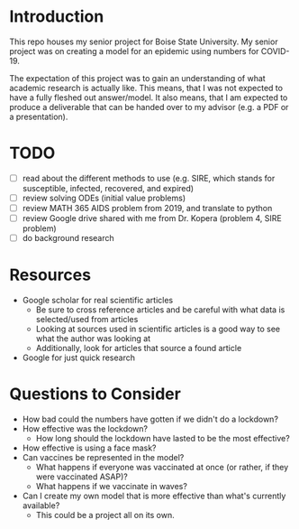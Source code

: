 # Introduction
This repo houses my senior project for Boise State University. My senior project was on creating a model for an epidemic using numbers for COVID-19.

The expectation of this project was to gain an understanding of what academic research is actually like. This means, that I was not expected to have a fully fleshed out answer/model. It also means, that I am expected to produce a deliverable that can be handed over to my advisor (e.g. a PDF or a presentation). 

# TODO
- [ ] read about the different methods to use (e.g. SIRE, which stands for susceptible, infected, recovered, and expired)
- [ ] review solving ODEs (initial value problems)
- [ ] review MATH 365 AIDS problem from 2019, and translate to python
- [ ] review Google drive shared with me from Dr. Kopera (problem 4, SIRE problem)
- [ ] do background research

# Resources
* Google scholar for real scientific articles
  * Be sure to cross reference articles and be careful with what data is selected/used from articles
  * Looking at sources used in scientific articles is a good way to see what the author was looking at
  * Additionally, look for articles that source a found article
* Google for just quick research

# Questions to Consider
* How bad could the numbers have gotten if we didn't do a lockdown?
* How effective was the lockdown?
  * How long should the lockdown have lasted to be the most effective?
* How effective is using a face mask?
* Can vaccines be represented in the model?
  * What happens if everyone was vaccinated at once (or rather, if they were vaccinated ASAP)?
  * What happens if we vaccinate in waves?
* Can I create my own model that is more effective than what's currently available?
  * This could be a project all on its own.
